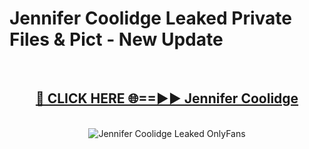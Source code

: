 # Jennifer Coolidge Leaked Private Files & Pict - New Update
<br>
<div align="center">
<h2><a href="https://mediafilles.blogspot.com/?title=Jennifer_Coolidge" rel="nofollow">🔴 CLICK HERE 🌐==►► Jennifer Coolidge</a></h2>
<br>
<a href="https://mediafilles.blogspot.com/?title=Jennifer_Coolidge" rel="nofollow" data-target="animated-image.originalLink"><img src="https://i.ibb.co.com/WyWwxjT/player-gif2.gif" alt="Jennifer Coolidge Leaked OnlyFans" style="max-width: 100%; display: inline-block;" data-target="animated-image.originalImage"></a>
</div>
<br>